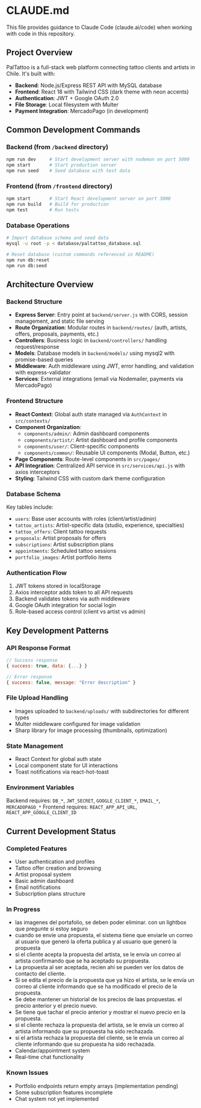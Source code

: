 # CLAUDE.md

This file provides guidance to Claude Code (claude.ai/code) when working with code in this repository.

## Project Overview

PalTattoo is a full-stack web platform connecting tattoo clients and artists in Chile. It's built with:
- **Backend**: Node.js/Express REST API with MySQL database
- **Frontend**: React 18 with Tailwind CSS (dark theme with neon accents)
- **Authentication**: JWT + Google OAuth 2.0
- **File Storage**: Local filesystem with Multer
- **Payment Integration**: MercadoPago (in development)

## Common Development Commands

### Backend (from `/backend` directory)
```bash
npm run dev     # Start development server with nodemon on port 5000
npm start       # Start production server
npm run seed    # Seed database with test data
```

### Frontend (from `/frontend` directory)
```bash
npm start       # Start React development server on port 3000
npm run build   # Build for production
npm test        # Run tests
```

### Database Operations
```bash
# Import database schema and seed data
mysql -u root -p < database/paltattoo_database.sql

# Reset database (custom commands referenced in README)
npm run db:reset
npm run db:seed
```

## Architecture Overview

### Backend Structure
- **Express Server**: Entry point at `backend/server.js` with CORS, session management, and static file serving
- **Route Organization**: Modular routes in `backend/routes/` (auth, artists, offers, proposals, payments, etc.)
- **Controllers**: Business logic in `backend/controllers/` handling request/response
- **Models**: Database models in `backend/models/` using mysql2 with promise-based queries
- **Middleware**: Auth middleware using JWT, error handling, and validation with express-validator
- **Services**: External integrations (email via Nodemailer, payments via MercadoPago)

### Frontend Structure
- **React Context**: Global auth state managed via `AuthContext` in `src/contexts/`
- **Component Organization**:
  - `components/admin/`: Admin dashboard components
  - `components/artist/`: Artist dashboard and profile components
  - `components/user/`: Client-specific components
  - `components/common/`: Reusable UI components (Modal, Button, etc.)
- **Page Components**: Route-level components in `src/pages/`
- **API Integration**: Centralized API service in `src/services/api.js` with axios interceptors
- **Styling**: Tailwind CSS with custom dark theme configuration

### Database Schema
Key tables include:
- `users`: Base user accounts with roles (client/artist/admin)
- `tattoo_artists`: Artist-specific data (studio, experience, specialties)
- `tattoo_offers`: Client tattoo requests
- `proposals`: Artist proposals for offers
- `subscriptions`: Artist subscription plans
- `appointments`: Scheduled tattoo sessions
- `portfolio_images`: Artist portfolio items

### Authentication Flow
1. JWT tokens stored in localStorage
2. Axios interceptor adds token to all API requests
3. Backend validates tokens via auth middleware
4. Google OAuth integration for social login
5. Role-based access control (client vs artist vs admin)

## Key Development Patterns

### API Response Format
```javascript
// Success response
{ success: true, data: {...} }

// Error response
{ success: false, message: "Error description" }
```

### File Upload Handling
- Images uploaded to `backend/uploads/` with subdirectories for different types
- Multer middleware configured for image validation
- Sharp library for image processing (thumbnails, optimization)

### State Management
- React Context for global auth state
- Local component state for UI interactions
- Toast notifications via react-hot-toast

### Environment Variables
Backend requires: `DB_*`, `JWT_SECRET`, `GOOGLE_CLIENT_*`, `EMAIL_*`, `MERCADOPAGO_*`
Frontend requires: `REACT_APP_API_URL`, `REACT_APP_GOOGLE_CLIENT_ID`

## Current Development Status

### Completed Features
- User authentication and profiles
- Tattoo offer creation and browsing
- Artist proposal system
- Basic admin dashboard
- Email notifications
- Subscription plans structure

### In Progress

- las imagenes del portafolio, se deben poder eliminar. con un lightbox que pregunte si estoy seguro
- cuando se envíe una propuesta, el sistema tiene que enviarle un correo al usuario que generó la oferta publica y al usuario que generó la propuesta
- si el cliente acepta la propuesta del artista, se le envía un correo al artista confirmando que se ha aceptado su propuesta. 
- La propuesta al ser aceptada, recien ahí se pueden ver los datos de contacto del cliente. 
- Si se edita el precio de la propuesta que ya hizo el artista, se le envía un correo al cliente informando que se ha modificado el precio de la propuesta. 
- Se debe mantener un historial de los precios de laas propuestas. el precio anterior y el precio nuevo.
- Se tiene que tachar el precio anterior y mostrar el nuevo precio en la propuesta.
- si el cliente rechaza la propuesta del artista, se le envía un correo al artista informando que su propuesta ha sido rechazada.
- si el artista rechaza la propuesta del cliente, se le envía un correo al cliente informando que su propuesta ha sido rechazada.
- Calendar/appointment system
- Real-time chat functionality

### Known Issues
- Portfolio endpoints return empty arrays (implementation pending)
- Some subscription features incomplete
- Chat system not yet implemented